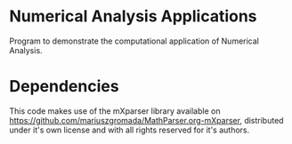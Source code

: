 # Numerical Analysis Applications
Program to demonstrate the computational application of Numerical Analysis.

# Dependencies
This code makes use of the mXparser library available on https://github.com/mariuszgromada/MathParser.org-mXparser, distributed under it's own license and with all rights reserved for it's authors.
